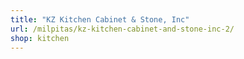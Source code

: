 ```yaml
---
title: "KZ Kitchen Cabinet & Stone, Inc"
url: /milpitas/kz-kitchen-cabinet-and-stone-inc-2/
shop: kitchen
---
```

